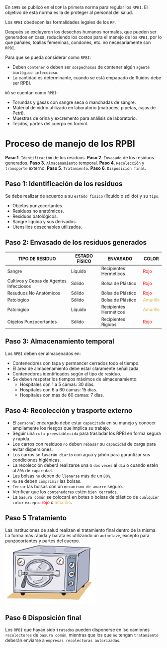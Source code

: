 En `1995` se publicó en el `DOF` la primera norma para regular los `RPBI`. El objetivo de esta norma es la de proteger al personal del salud.

Los `RPBI` obedecen las formalidades legales de los `RP`.

Después se excluyeron los desechos humanos normales, que pueden ser generados en casa, reduciendo los costos para el manejo de los `RPBI`, por lo que pañales, toallas femeninas, condones, etc. no necesariamente son `RPBI`.

Para que se pueda considerar como `RPBI`:
* Deben `contener` o deben ser `sospechosos` de contener algún `agente biológico infeccioso`.
* La cantidad es determinante, cuando se está empapado de fluidos debe ser RPBI.

`NO` se cuentan como `RPBI`:
* Torundas y gasas con sangre seca o manchadas de sangre.
* Material de vidrio utilizado en laboratorio (matraces, pipetas,  cajas de Petri).
* Muestras de orina y excremento para análisis de laboratorio.
* Tejidos, partes del cuerpo en formol.

# Proceso de manejo de los RPBI
**Paso 1**. `Identificación` de los residuos.
**Paso 2**. `Envasado` de los residuos generados.
**Paso 3**. `Almacenamiento` temporal.
**Paso 4**. `Recolección` y `transporte` externo.
**Paso 5**. `Tratamiento`.
**Paso 6**. `Disposición final`.

## Paso 1: Identificación de los residuos
Se debe realizar de acuerdo a su `estádo físico` (líquido o sólido) y su `tipo`.
* Objetos punzocortantes.
* Residuos no anatómicos.
* Residuos patológicos.
* Sangre líquida y sus derivados.
* Utensilios desechables utilizados.

## Paso 2: Envasado de los residuos generados
| TIPO DE RESIDUO                         | ESTADO FÍSICO  | ENVASADO               | COLOR    |
|-----------------------------------------|----------------|------------------------|----------|
| Sangre                                  | Líquido        | Recipientes Herméticos | <span style="color:red">Rojo</span>     |
| Cultivos y Cepas de Agentes Infecciosos | Sólido         | Bolsa de Plástico      | <span style="color:red">Rojo</span>     |
| Resuduos No Anatómicos                  | Sólido         | Bolsa de Plástico      | <span style="color:red">Rojo</span>     |
| Patológico                              | Sólido         | Bolsa de Plástico      | <span style="color:#d1bd56">Amarillo</span> |
| Patológico                              | Líquido        | Recipientes Herméticos | <span style="color:#d1bd56">Amarillo</span> |
| Objetos Punzocortantes                  | Sólido         | Recipientes Rígidos    | <span style="color:red">Rojo</span>     |

## Paso 3: Almacenamiento temporal
Los `RPBI` deben ser almacenados en:
* Contenedores con tapa y permancer cerrados todo el tiempo.
* El área de almacenamiento debe estar claramente señalizada.
* Contenedores identificados según el tipo de residuo.
* Se deben respetar los tiempos máximos de almacenamiento:
	* Hospitales con 1 a 5 camas: 30 días.
	* Hospitales con 6 a 60 camas: 15 días.
	* Hospitales con más de 60 camas: 7 días.

## Paso 4: Recolección y trasporte externo
* El `personal` encargado debe estar `capacitado` en su manejo y conocer ampliamente los riesgos que implica su trabajo.
* Seguir una `ruta preestablecida` para trasladar los RPBI en forma segura y rápida.
* Los carros con residuos `no` deben `rebasar` su `capacidad` de carga para evitar dispersiones.
* Los carros se `lavarán diario` con agua y jabón para garantizar sus condiciones higiénicas.
* La recolección deberá realizarse una o `dos` `veces` al `díá` o cuando estén al `80%` de `capacidad`.
* Las bolsas `no` deben de `llenarse` más de un `80%`.
* `No` se deben `comprimir` las bolsas.
* `Cerrar` las bolsas con un `mecanismo de amarre` seguro.
* Verificar que los `contenedores` estén `bien cerrados`.
* La `basura común` se colocará en botes o bolsas de plástico de `cualquier color` `excepto` <span style="color:red">rojo</span> o <span style="color:#d1bd56">amarillo</span>.

## Paso 5 Tratamiento
Las instituciones de salud realizan el tratamiento final dentro de la misma. La forma más rápida y barata es utilizando un `autoclave`, excepto para punzocortantes y partes del cuerpo.
![250befabc73daac6eda02e2db2542f53.png](../../../img/4439ac08d37e4703a4c6f149cb8eb606.png)

## Paso 6 Disposición final
Los `RPBI` que hayan sido `tratados` pueden disponerse en lso camiones `recolectores` de `basura común`, mientras que los que `no` tengan `tratamiento` deberán enviarse a `empresas recolectoras autorizadas`.